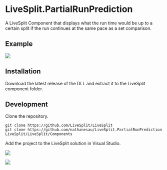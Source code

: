 # LiveSplit.PartialRunPrediction
A LiveSplit Component that displays what the run time would be up to a certain split if the run continues at the same pace as a set comparison.

## Example

![](https://i.imgur.com/ivOzG18.png)

## Installation

Download the latest release of the DLL and extract it to the LiveSplit component folder.

## Development

Clone the repository.

```
git clone https://github.com/LiveSplit/LiveSplit
git clone https://github.com/nathanesau/LiveSplit.PartialRunPrediction LiveSplit/LiveSplit/Components
```

Add the project to the LiveSplit solution in Visual Studio.

![](https://i.imgur.com/DiebyA2.png)

![](https://i.imgur.com/kiRxSFP.png)
